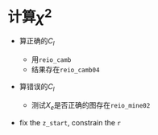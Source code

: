 # 计算$\chi^2$
* 算正确的$C_l$
    * 用`reio_camb`
    * 结果存在`reio_camb04`
* 算错误的$C_l$
    * 测试$X_e$是否正确的图存在`reio_mine02`

* fix the `z_start`, constrain the `r`
